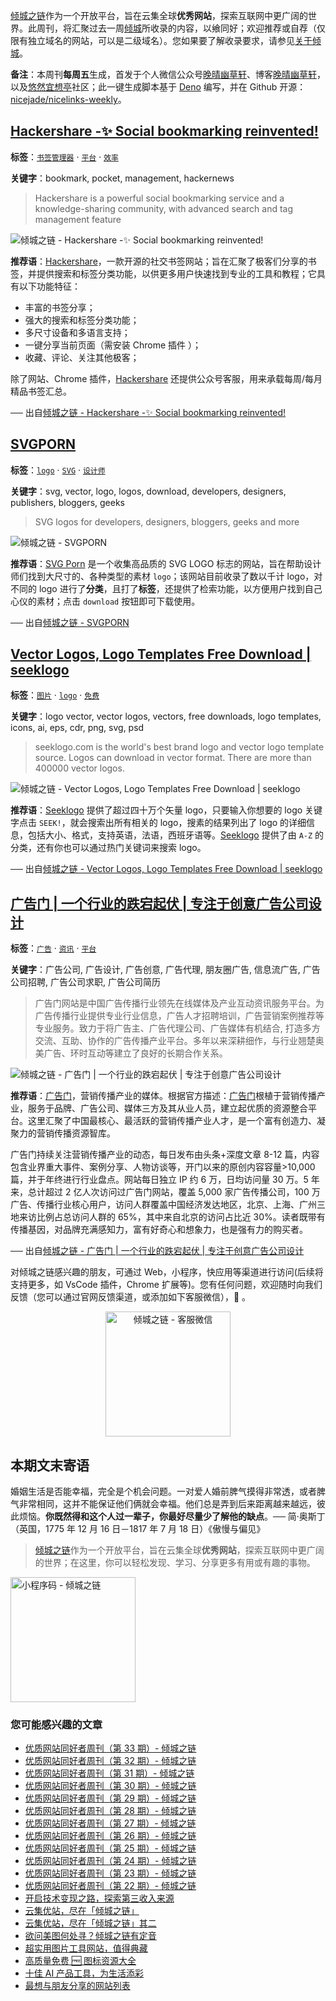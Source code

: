 [倾城之链](https://nicelinks.site/?utm_source=weekly)作为一个开放平台，旨在云集全球**优秀网站**，探索互联网中更广阔的世界。此周刊，将汇聚过去一周[倾城](https://nicelinks.site/?utm_source=weekly)所收录的内容，以飨同好；欢迎推荐或自荐（仅限有独立域名的网站，可以是二级域名）。您如果要了解收录要求，请参见[关于倾城](https://nicelinks.site/about?utm_source=weekly)。

**备注**：本周刊**每周五**生成，首发于个人微信公众号[晚晴幽草轩](https://mp.weixin.qq.com/mp/appmsgalbum?__biz=MzI5MDIwMzM2Mg==&action=getalbum&album_id=1530765143352082433&scene=173&from_msgid=2650641087&from_itemidx=1&count=3#wechat_redirect)、博客[晚晴幽草轩](https://www.jeffjade.com)，以及[悠然宜想亭](https://forum.lovejade.cn/)社区；此一键生成脚本基于 [Deno](https://nicelinks.site/post/602d30aad099ff5688618591) 编写，并在 Github 开源：[nicejade/nicelinks-weekly](https://github.com/nicejade/nicelinks-weekly)。

## [Hackershare -✨ Social bookmarking reinvented!](https://nicelinks.site/post/616017c7835dda0faf03db50)

**标签**：[`书签管理器`](https://nicelinks.site/tags/书签管理器) · [`平台`](https://nicelinks.site/tags/平台) · [`效率`](https://nicelinks.site/tags/效率)

**关键字**：bookmark, pocket, management, hackernews

> Hackershare is a powerful social bookmarking service and a knowledge-sharing community, with advanced search and tag management feature

![倾城之链 - Hackershare -✨ Social bookmarking reinvented!](https://nicelinks.oss-cn-shenzhen.aliyuncs.com/hackershare.dev.png?x-oss-process=style/png2jpg)

**推荐语**：[Hackershare](https://nicelinks.site/redirect?url=https://hackershare.dev/)，一款开源的社交书签网站；旨在汇聚了极客们分享的书签，并提供搜索和标签分类功能，以供更多用户快速找到专业的工具和教程；它具有以下功能特征：

- 丰富的书签分享；
- 强大的搜索和标签分类功能；
- 多尺寸设备和多语言支持；
- 一键分享当前页面（需安装 Chrome 插件 ）；
- 收藏、评论、关注其他极客；

除了网站、Chrome 插件，[Hackershare](https://nicelinks.site/redirect?url=https://hackershare.dev/) 还提供公众号客服，用来承载每周/每月精品书签汇总。

── 出自[倾城之链 - Hackershare -✨ Social bookmarking reinvented!](https://nicelinks.site/post/616017c7835dda0faf03db50)

## [SVGPORN](https://nicelinks.site/post/615f109d835dda0faf03db4c)

**标签**：[`logo`](https://nicelinks.site/tags/logo) · [`SVG`](https://nicelinks.site/tags/SVG) · [`设计师`](https://nicelinks.site/tags/设计师)

**关键字**：svg, vector, logo, logos, download, developers, designers, publishers, bloggers, geeks

> SVG logos for developers, designers, bloggers, geeks and more

![倾城之链 - SVGPORN](https://nicelinks.oss-cn-shenzhen.aliyuncs.com/svgporn.com.png?x-oss-process=style/png2jpg)

**推荐语**：[SVG Porn](https://nicelinks.site/redirect?url=https://svgporn.com/) 是一个收集高品质的 SVG LOGO 标志的网站，旨在帮助设计师们找到大尺寸的、各种类型的素材 `logo`；该网站目前收录了数以千计 logo，对不同的 logo 进行了**分类**，且打了**标签**，还提供了检索功能，以方便用户找到自己心仪的素材；点击 `download` 按钮即可下载使用。

── 出自[倾城之链 - SVGPORN](https://nicelinks.site/post/615f109d835dda0faf03db4c)

## [Vector Logos, Logo Templates Free Download | seeklogo](https://nicelinks.site/post/615f0a83835dda0faf03db4a)

**标签**：[`图片`](https://nicelinks.site/tags/图片) · [`logo`](https://nicelinks.site/tags/logo) · [`免费`](https://nicelinks.site/tags/免费)

**关键字**：logo vector, vector logos, vectors, free downloads, logo templates, icons, ai, eps, cdr, png, svg, psd

> seeklogo.com is the world's best brand logo and vector logo template source. Logos can download in vector format. There are more than 400000 vector logos.

![倾城之链 - Vector Logos, Logo Templates Free Download | seeklogo](https://nicelinks.oss-cn-shenzhen.aliyuncs.com/seeklogo.com.png?x-oss-process=style/png2jpg)

**推荐语**：[Seeklogo](https://nicelinks.site/redirect?url=https://seeklogo.com/) 提供了超过四十万个矢量 logo，只要输入你想要的 logo 关键字点击 `SEEK!`，就会搜索出所有相关的 logo，搜素的结果列出了 logo 的详细信息，包括大小、格式，支持英语，法语，西班牙语等。[Seeklogo](https://nicelinks.site/redirect?url=https://seeklogo.com/) 提供了由 `A-Z` 的分类，还有你也可以通过热门关键词来搜索 logo。

── 出自[倾城之链 - Vector Logos, Logo Templates Free Download | seeklogo](https://nicelinks.site/post/615f0a83835dda0faf03db4a)

## [广告门 | 一个行业的跌宕起伏 | 专注于创意广告公司设计](https://nicelinks.site/post/615f03b4835dda0faf03db48)

**标签**：[`广告`](https://nicelinks.site/tags/广告) · [`资讯`](https://nicelinks.site/tags/资讯) · [`平台`](https://nicelinks.site/tags/平台)

**关键字**：广告公司, 广告设计, 广告创意, 广告代理, 朋友圈广告, 信息流广告, 广告公司招聘, 广告公司求职, 广告公司简历

> 广告门网站是中国广告传播行业领先在线媒体及产业互动资讯服务平台。为广告传播行业提供专业行业信息，广告人才招聘培训，广告营销案例推荐等专业服务。致力于将广告主、广告代理公司、广告媒体有机结合, 打造多方交流、互助、协作的广告传播产业平台。多年以来深耕细作，与行业翘楚奥美广告、环时互动等建立了良好的长期合作关系。

![倾城之链 - 广告门 | 一个行业的跌宕起伏 | 专注于创意广告公司设计](https://nicelinks.oss-cn-shenzhen.aliyuncs.com/www.adquan.com.png?x-oss-process=style/png2jpg)

**推荐语**：[广告门](https://nicelinks.site/redirect?url=https://www.adquan.com/)，营销传播产业的媒体。根据官方描述：[广告门](https://nicelinks.site/redirect?url=https://www.adquan.com/)根植于营销传播产业，服务于品牌、广告公司、媒体三方及其从业人员，建立起优质的资源整合平台。这里汇聚了中国最核心、最活跃的营销传播产业人才，是一个富有创造力、凝聚力的营销传播资源智库。

广告门持续关注营销传播产业的动态，每日发布由头条+深度文章 8-12 篇，内容包含业界重大事件、案例分享、人物访谈等，开门以来的原创内容容量>10,000 篇，并于年终进行行业盘点。网站每日独立 IP 约 6 万，日均访问量 30 万。5 年来，总计超过 2 亿人次访问过广告门网站，覆盖 5,000 家广告传播公司，100 万广告、传播行业核心用户，访问人群覆盖中国经济发达地区，北京、上海、广州三地来访比例占总访问人群的 65%，其中来自北京的访问占比近 30%。读者既带有传播基因，对品牌充满感知力，富有好奇心和想象力，也是强有力的购买者。

── 出自[倾城之链 - 广告门 | 一个行业的跌宕起伏 | 专注于创意广告公司设计](https://nicelinks.site/post/615f03b4835dda0faf03db48)

对倾城之链感兴趣的朋友，可通过 Web，小程序，快应用等渠道进行访问(后续将支持更多，如 VsCode 插件，Chrome 扩展等)。您有任何问题，欢迎随时向我们反馈（您可以通过官网反馈渠道，或添加如下客服微信），🤲 。

<div align="center"><img src="https://image.nicelinks.site/%E5%80%BE%E5%9F%8E%E4%B9%8B%E9%93%BE-%E5%BE%AE%E4%BF%A1-mini.jpeg" style="width: 200px;min-width: 200px;" alt="倾城之链 - 客服微信"></div>

## 本期文末寄语

婚姻生活是否能幸福，完全是个机会问题。一对爱人婚前脾气摸得非常透，或者脾气非常相同，这并不能保证他们俩就会幸福。他们总是弄到后来距离越来越远，彼此烦恼。**你既然得和这个人过一辈子，你最好尽量少了解他的缺点**。── 简·奥斯丁（英国，1775 年 12 月 16 日－1817 年 7 月 18 日）《傲慢与偏见》

> [倾城之链](https://nicelinks.site/?utm_source=weekly)作为一个开放平台，旨在云集全球**优秀网站**，探索互联网中更广阔的世界；在这里，你可以轻松发现、学习、分享更多有用或有趣的事物。

<img src="https://image.nicelinks.site/nicelinks-miniprogram-code.jpeg?imageView2/1/w/300/h/300/interlace/1/ignore-error/1" style="width: 200px;min-width: 200px;" alt="小程序码 - 倾城之链"/>

### 您可能感兴趣的文章

- [优质网站同好者周刊（第 33 期）- 倾城之链](https://forum.lovejade.cn/d/100-33)
- [优质网站同好者周刊（第 32 期）- 倾城之链](https://forum.lovejade.cn/d/96-32)
- [优质网站同好者周刊（第 31 期）- 倾城之链](https://forum.lovejade.cn/d/93-31)
- [优质网站同好者周刊（第 30 期）- 倾城之链](https://forum.lovejade.cn/d/90-30)
- [优质网站同好者周刊（第 29 期）- 倾城之链](https://forum.lovejade.cn/d/88-29)
- [优质网站同好者周刊（第 28 期）- 倾城之链](https://www.jeffjade.com/2021/08/26/214-nicelinks-weekly-028/)
- [优质网站同好者周刊（第 27 期）- 倾城之链](https://www.jeffjade.com/2021/08/19/213-nicelinks-weekly-027/)
- [优质网站同好者周刊（第 26 期）- 倾城之链](https://forum.lovejade.cn/d/82-26)
- [优质网站同好者周刊（第 25 期）- 倾城之链](https://www.jeffjade.com/2021/08/05/211-nicelinks-weekly-025/)
- [优质网站同好者周刊（第 24 期）- 倾城之链](https://www.jeffjade.com/2021/07/29/210-nicelinks-weekly-024/)
- [优质网站同好者周刊（第 23 期）- 倾城之链](https://www.jeffjade.com/2021/07/23/209-nicelinks-weekly-023/)
- [优质网站同好者周刊（第 22 期）- 倾城之链](https://www.jeffjade.com/2021/07/08/207-nicelinks-weekly-021/)
- [开启技术变现之路，探索第三收入来源](https://www.jeffjade.com/2020/11/17/173-talk-about-nice-links/)
- [云集优站，尽在「倾城之链」](https://www.jeffjade.com/2017/12/31/136-talk-about-nicelinks-site/)
- [云集优站，尽在「倾城之链」其二](https://www.jeffjade.com/2018/12/23/146-talk-about-nice-links/)
- [欲问美图何处寻？倾城之链有定音](https://www.jeffjade.com/2019/02/17/151-aweome-beautiful-picture-website-list/ "欲问美图何处寻？倾城之链有定音")
- [超实用图片工具网站，值得典藏](https://www.jeffjade.com/2020/07/27/165-aweome-picture-tool-website-list/)
- [高质量免费 🆓 图标资源大全](https://www.jeffjade.com/2020/09/11/169-high-quality-free-icon-resource-collection/)
- [十佳 AI 产品工具，为生活添彩](https://www.jeffjade.com/2020/09/23/170-list-of-top-20-ai-product-tools/)
- [最想与朋友分享的网站列表](https://www.jeffjade.com/2020/09/01/168-list-of-websites-i-most-want-to-share-with-my-friends/)
